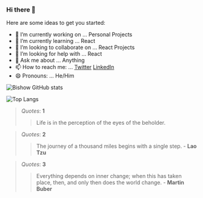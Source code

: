 ### Hi there 👋

<!--
**Bishow-Thapa/Bishow-Thapa** is a ✨ _special_ ✨ repository because its `README.md` (this file) appears on your GitHub profile.
-->

Here are some ideas to get you started:

- 🔭 I’m currently working on ... Personal Projects
- 🌱 I’m currently learning ... React
- 👯 I’m looking to collaborate on ... React Projects
- 🤔 I’m looking for help with ... React
- 💬 Ask me about ... Anything
- 📫 How to reach me: ... [Twitter](https://twitter.com/BishowThapa12) [LinkedIn](https://www.linkedin.com/in/bishowthapa/)
- 😄 Pronouns: ... He/Him

![Bishow GitHub stats](https://github-readme-stats.vercel.app/api?username=Bishow-Thapa&show_icons=true&bg_color=000000&text_color=9f9f9f)

![Top Langs](https://github-readme-stats.vercel.app/api/top-langs/?username=Bishow-Thapa&bg_color=000000&text_color=9f9f9f)

<!---
![https://www.buymeacoffee.com/itsmebishow](https://cdn.buymeacoffee.com/buttons/v2/default-yellow.png)
-->

> *Quotes*: **1**
>
>> Life is in the perception of the eyes of the beholder.

> *Quotes*: **2**
> 
>> The journey of a thousand miles begins with a single step. - **Lao Tzu**

> *Quotes*: **3**
> 
>> Everything depends on inner change; when this has taken place, then, and only then does the world change. - **Martin Buber**
